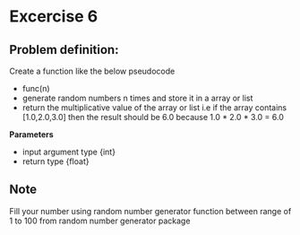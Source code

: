 # Excercise 6

## Problem definition:

Create a function like the below pseudocode
- func(n)
- generate random numbers n times and store it in a array or list
- return the multiplicative value of the array or list i.e if the array contains [1.0,2.0,3.0] then the result should be 6.0 because 1.0 * 2.0 * 3.0 = 6.0

**Parameters**
- input argument type {int}
- return type {float}

## Note
Fill your number using random number generator function between range of 1 to 100 from random number generator package


